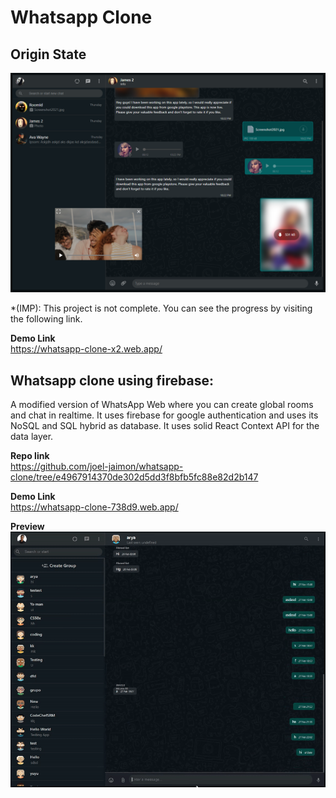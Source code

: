 # Whatsapp Clone

## Origin State

![enter image description here](demo.png)

\*(IMP): This project is not complete. You can see the progress by visiting the following link.

**Demo Link**<br />
https://whatsapp-clone-x2.web.app/

## Whatsapp clone using firebase:

A modified version of WhatsApp Web where you can create global rooms and chat in realtime. It uses firebase for google authentication and uses its NoSQL and SQL hybrid as database. It uses solid React Context API for the data layer.

**Repo link**<br />
https://github.com/joel-jaimon/whatsapp-clone/tree/e4967914370de302d5dd3f8bfb5fc88e82d2b147

**Demo Link**<br />
https://whatsapp-clone-738d9.web.app/

**Preview**<br />
![enter image description here](https://raw.githubusercontent.com/joel-jaimon/whatsapp-clone/e4967914370de302d5dd3f8bfb5fc88e82d2b147/Demo.gif)
